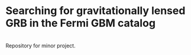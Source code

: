 # Searching for gravitationally lensed GRB in the Fermi GBM catalog
<br> 
Repository for minor project.
